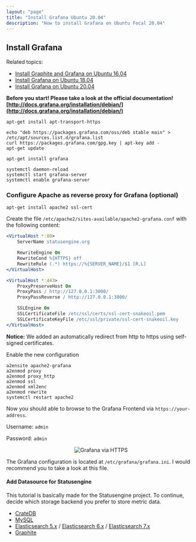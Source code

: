 ```yaml
---
layout: "page"
title: "Install Grafana Ubuntu 20.04"
description: "How to install Grafana on Ubuntu Focal 20.04"
---
```


## Install Grafana
Related topics:

- <a href="{{ site.url }}/tutorials/Graphite-Grafana">Install Graphite and Grafana on Ubuntu 16.04</a>
- <a href="{{ site.url }}/tutorials/Grafana-Bionic">Install Grafana on Ubuntu 18.04</a>
- <a href="{{ site.url }}/tutorials/Grafana-Focal">Install Grafana on Ubuntu 20.04</a>


**Before you start! Please take a look at the official  documentation!
[http://docs.grafana.org/installation/debian/](http://docs.grafana.org/installation/debian/)**

````nohighlight
apt-get install apt-transport-https

echo "deb https://packages.grafana.com/oss/deb stable main" > /etc/apt/sources.list.d/grafana.list
curl https://packages.grafana.com/gpg.key | apt-key add -
apt-get update

apt-get install grafana

systemctl daemon-reload
systemctl start grafana-server
systemctl enable grafana-server
````

### Configure Apache as reverse proxy for Grafana (optional)
````nohighlight
apt-get install apache2 ssl-cert
````

Create the file `/etc/apache2/sites-available/apache2-grafana.conf` with the following content:

````apache
<VirtualHost *:80>
    ServerName statusengine.org

    RewriteEngine On
    RewriteCond %{HTTPS} off
    RewriteRule (.*) https://%{SERVER_NAME}/$1 [R,L]
</VirtualHost>

<VirtualHost *:443>
    ProxyPreserveHost On
    ProxyPass / http://127.0.0.1:3000/
    ProxyPassReverse / http://127.0.0.1:3000/

    SSLEngine On
    SSLCertificateFile /etc/ssl/certs/ssl-cert-snakeoil.pem
    SSLCertificateKeyFile /etc/ssl/private/ssl-cert-snakeoil.key
</VirtualHost>
````

**Notice:** We added an automatically redirect from http to https using self-signed certificates.


Enable the new configuration
````nohighlight
a2ensite apache2-grafana
a2enmod proxy
a2enmod proxy_http
a2enmod ssl
a2enmod xml2enc
a2enmod rewrite
systemctl restart apache2
````

Now you should able to browse to the Grafana Frontend via `https://your-address`.

Username: `admin`

Password: `admin`

<div class="jumbotron jumbotron-black">
    <div class="container">
        <p>
            <center>
                <img src="{{ site.url }}/assets/img/tutorials/grafana7-web.png" class="img-responsive" alt="Grafana via HTTPS"/>
            </center>
        </p>
    </div>
</div>

The Grafana configuration is located at `/etc/grafana/grafana.ini`. I would recommend
you to take a look at this file.

#### Add Datasource for Statusengine
This tutorial is basically made for the Statusengine project. To continue, decide which storage backend you prefer to store metric data.

- [CrateDB](/tutorials/CrateDB-Perfdata-Backend)
- [MySQL](/tutorials/MySQL-Perfdata-Backend)
- [Elasticsearch 5.x](/tutorials/Elasticsearch-Perfdata-Backend) / [Elasticsearch 6.x](/tutorials/Elasticsearch6-Perfdata-Backend) / [Elasticsearch 7.x](/tutorials/Elasticsearch7-Perfdata-Backend)
- [Graphite](/tutorials/Graphite-Grafana)


